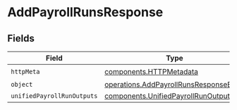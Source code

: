 # AddPayrollRunsResponse


## Fields

| Field                                                                                          | Type                                                                                           | Required                                                                                       | Description                                                                                    |
| ---------------------------------------------------------------------------------------------- | ---------------------------------------------------------------------------------------------- | ---------------------------------------------------------------------------------------------- | ---------------------------------------------------------------------------------------------- |
| `httpMeta`                                                                                     | [components.HTTPMetadata](../../models/components/httpmetadata.md)                             | :heavy_check_mark:                                                                             | N/A                                                                                            |
| `object`                                                                                       | [operations.AddPayrollRunsResponseBody](../../models/operations/addpayrollrunsresponsebody.md) | :heavy_minus_sign:                                                                             | N/A                                                                                            |
| `unifiedPayrollRunOutputs`                                                                     | [components.UnifiedPayrollRunOutput](../../models/components/unifiedpayrollrunoutput.md)[]     | :heavy_minus_sign:                                                                             | N/A                                                                                            |